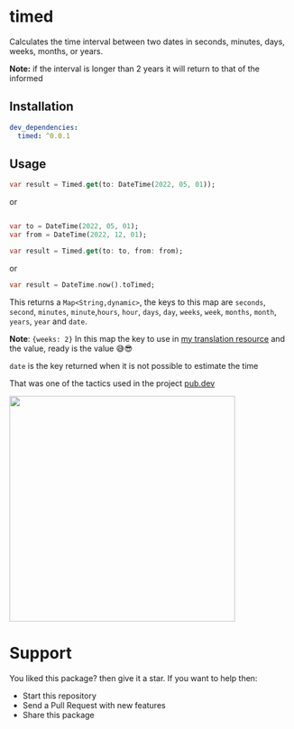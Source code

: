 # timed

Calculates the time interval between two dates in seconds, minutes, days, weeks, months, or years.

**Note:** if the interval is longer than 2 years it will return to that of the informed

## Installation

```yaml
dev_dependencies:
  timed: ^0.0.1
```

## Usage

```dart
var result = Timed.get(to: DateTime(2022, 05, 01));  
```
or 

```dart

var to = DateTime(2022, 05, 01);
var from = DateTime(2022, 12, 01);

var result = Timed.get(to: to, from: from);  
```

or 

```dart
var result = DateTime.now().toTimed;
```

This returns a ```Map<String,dynamic>```, the keys to this map are ```seconds```, ```second```, ```minutes```, ```minute```,```hours```, ```hour```, ```days```, ```day```, ```weeks```, ```week```, ```months```, ```month```, ```years```, ```year``` and ```date```.

**Note**: ```{weeks: 2}``` In this map the key to use in [my translation resource](https://pub.dev/packages/gen_i18n) and the value, ready is the value 😅😎

```date``` is the key returned when it is not possible to estimate the time

That was one of the tactics used in the project [pub.dev](https://github.com/srnunio/flutter_pub_dev)

<p float="left">
  <img src="./smartmockups.png" width=400 /> 
</p>

# Support

You liked this package? then give it a star. If you want to help then:

* Start this repository
* Send a Pull Request with new features
* Share this package